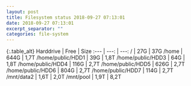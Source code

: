 ```yaml
---
layout: post
title: Filesystem status 2018-09-27 07:13:01
date: 2018-09-27 07:13:01
excerpt_separator: ""
categories: file-system
---
```

{:.table_alt}
Harddrive | Free | Size
:--- | ---: | ---:
/ | 27G | 37G
/home | 644G | 1,7T
/home/public/HDD1 | 39G | 1,8T
/home/public/HDD3 | 64G | 1,8T
/home/public/HDD4 | 116G | 2,7T
/home/public/HDD5 | 626G | 2,7T
/home/public/HDD6 | 804G | 2,7T
/home/public/HDD7 | 114G | 2,7T
/mnt/data2 | 1,6T | 2,0T
/mnt/pool | 1,9T | 8,2T
